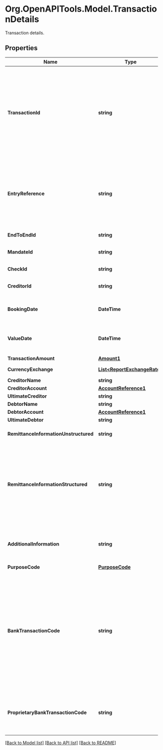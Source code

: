 # Org.OpenAPITools.Model.TransactionDetails
Transaction details.

## Properties

Name | Type | Description | Notes
------------ | ------------- | ------------- | -------------
**TransactionId** | **string** | the Transaction Id can be used as access-ID in the API, where more details on an transaction is offered. If this data attribute is provided this shows that the AIS can get access on more details about this transaction using the Get transaction details request.  | [optional] 
**EntryReference** | **string** | Is the identification of the transaction as used e.g. for reference for deltafunction on application level. The same identification as for example used within camt.05x messages.  | [optional] 
**EndToEndId** | **string** | Unique end to end identity. | [optional] 
**MandateId** | **string** | Identification of Mandates, e.g. a SEPA Mandate ID. | [optional] 
**CheckId** | **string** | Identification of a Cheque. | [optional] 
**CreditorId** | **string** | Identification of Creditors, e.g. a SEPA Creditor ID. | [optional] 
**BookingDate** | **DateTime** | The date when an entry is posted to an account on the ASPSPs books.  | [optional] 
**ValueDate** | **DateTime** | The Date at which assets become available to the account owner in case of a credit. | [optional] 
**TransactionAmount** | [**Amount1**](Amount1.md) |  | 
**CurrencyExchange** | [**List&lt;ReportExchangeRate&gt;**](ReportExchangeRate.md) | Array of exchange rates. | [optional] 
**CreditorName** | **string** | Creditor Name. | [optional] 
**CreditorAccount** | [**AccountReference1**](AccountReference1.md) |  | [optional] 
**UltimateCreditor** | **string** | Ultimate Creditor. | [optional] 
**DebtorName** | **string** | Debtor Name. | [optional] 
**DebtorAccount** | [**AccountReference1**](AccountReference1.md) |  | [optional] 
**UltimateDebtor** | **string** | Ultimate Debtor. | [optional] 
**RemittanceInformationUnstructured** | **string** | Unstructured remittance information.  | [optional] 
**RemittanceInformationStructured** | **string** | Reference as contained in the structured remittance reference structure (without the surrounding XML structure).  Different from other places the content is containt in plain form not in form of a structered field.  | [optional] 
**AdditionalInformation** | **string** | Might be used by the ASPSP to transport additional transaction related information to the PSU.  | [optional] 
**PurposeCode** | [**PurposeCode**](PurposeCode.md) |  | [optional] 
**BankTransactionCode** | **string** | Bank transaction code as used by the ASPSP and using the sub elements of this structured code defined by ISO 20022.  This code type is concatenating the three ISO20022 Codes   * Domain Code,   * Family Code, and   * SubFamiliy Code by hyphens, resulting in �DomainCode�-�FamilyCode�-�SubFamilyCode�.  | [optional] 
**ProprietaryBankTransactionCode** | **string** | Proprietary bank transaction code as used within a community or within an ASPSP e.g. for MT94x based transaction reports.  | [optional] 

[[Back to Model list]](../README.md#documentation-for-models) [[Back to API list]](../README.md#documentation-for-api-endpoints) [[Back to README]](../README.md)

